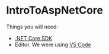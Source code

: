 # IntroToAspNetCore

Things you will need:
* [.NET Core SDK](https://dotnet.microsoft.com/download)
* Editor. We were using [VS Code](https://code.visualstudio.com/)
